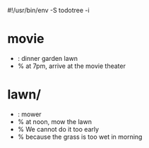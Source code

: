 #!/usr/bin/env -S todotree -i

# movie
- : dinner garden lawn
- % at 7pm, arrive at the movie theater

# lawn/
- : mower
- % at noon, mow the lawn
- % We cannot do it too early
- % because the grass is too wet in morning

